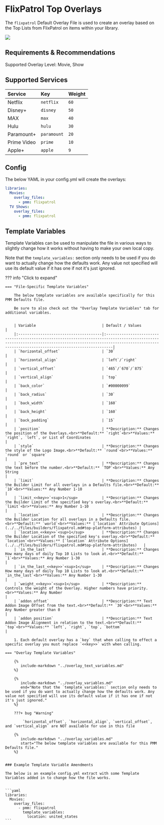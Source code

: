 # FlixPatrol Top Overlays

The `flixpatrol` Default Overlay File is used to create an overlay based on the Top Lists from FlixPatrol on items within your library.

![](images/flixpatrol.png)

## Requirements & Recommendations

Supported Overlay Level: Movie, Show

## Supported Services

| Service     | Key         | Weight |
|:------------|:------------|:-------|
| Netflix     | `netflix`   | `60`   |
| Disney+     | `disney`    | `50`   |
| MAX         | `max`       | `40`   |
| Hulu        | `hulu`      | `30`   |
| Paramount+  | `paramount` | `20`   |
| Prime Video | `prime`     | `10`   |
| Apple+      | `apple`     | `9`    |

## Config

The below YAML in your config.yml will create the overlays:

```yaml
libraries:
  Movies:
    overlay_files:
      - pmm: flixpatrol
  TV Shows:
    overlay_files:
      - pmm: flixpatrol
```

## Template Variables

Template Variables can be used to manipulate the file in various ways to slightly change how it works without having to make your own local copy.

Note that the `template_variables:` section only needs to be used if you do want to actually change how the defaults work. Any value not specified will use its default value if it has one if not it's just ignored.

??? info "Click to expand"

    === "File-Specific Template Variables"

        The below template variables are available specifically for this PMM Defaults file.

        Be sure to also check out the "Overlay Template Variables" tab for additional variables.

 
        | Variable                              | Default / Values                                                                                                                                                                                                     |
        |:--------------------------------------|:---------------------------------------------------------------------------------------------------------------------------------------------------------------------------------------------------------------------|
        | `horizontal_offset`                   | `30`                                                                                                                                                                                                                 |
        | `horizontal_align`                    | `left`/`right`                                                                                                                                                                                                       |
        | `vertical_offset`                     | `465`/`670`/`875`                                                                                                                                                                                                    |
        | `vertical_align`                      | `top`                                                                                                                                                                                                                |
        | `back_color`                          | `#00000099`                                                                                                                                                                                                          |
        | `back_radius`                         | `30`                                                                                                                                                                                                                 |
        | `back_width`                          | `160`                                                                                                                                                                                                                |
        | `back_height`                         | `160`                                                                                                                                                                                                                |
        | `back_padding`                        | `15`                                                                                                                                                                                                                 |
        | `position`                            | **Description:** Changes the position of the Overlays.<br>**Default:** `right`<br>**Values:** `right`, `left`, or List of Coordinates                                                                                |
        | `style`                               | **Description:** Changes the style of the Logo Image.<br>**Default:** `round`<br>**Values:** `round` or `square`                                                                                                     |
        | `pre_text`                            | **Description:** Changes the text before the number.<br>**Default:** `TOP`<br>**Values:** Any String                                                                                                                 |
        | `limit`                               | **Description:** Changes the Builder Limit for all overlays in a Defaults file.<br>**Default:** `10`<br>**Values:** Any Number 1-10                                                                                  |
        | `limit_<<key>>`<sup>1</sup>           | **Description:** Changes the Builder Limit of the specified key's overlay.<br>**Default:** `limit`<br>**Values:** Any Number 1-10                                                                                    |
        | `location`                            | **Description:** Changes the Builder Location for all overlays in a Defaults file.<br>**Default:** `world`<br>**Values:** [`location` Attribute Options](../../files/builders/flixpatrol.md#top-platform-attributes) |
        | `location_<<key>>`<sup>1</sup>        | **Description:** Changes the Builder Location of the specified key's overlay.<br>**Default:** `location`<br>**Values:** [`location` Attribute Options](../../files/builders/flixpatrol.md#top-platform-attributes)   |
        | `in_the_last`                         | **Description:** Changes How many days of daily Top 10 Lists to look at.<br>**Default:** `1`<br>**Values:** Any Number 1-30                                                                                          |
        | `in_the_last_<<key>>`<sup>1</sup>     | **Description:** Changes How many days of daily Top 10 Lists to look at.<br>**Default:** `in_the_last`<br>**Values:** Any Number 1-30                                                                                |
        | `weight_<<key>>`<sup>1</sup>          | **Description:** Controls the weight of the Overlay. Higher numbers have priority.<br>**Values:** Any Number                                                                                                         |
        | `addon_offset`                        | **Description:** Text Addon Image Offset from the text.<br>**Default:** `30`<br>**Values:** Any Number greater than 0                                                                                                |
        | `addon_position`                      | **Description:** Text Addon Image Alignment in relation to the text.<br>**Default:** `top`<br>**Values:** `left`, `right`, `top`, `bottom`                                                                           |

        1. Each default overlay has a `key` that when calling to effect a specific overlay you must replace `<<key>>` with when calling.

    === "Overlay Template Variables"

        {%
           include-markdown "../overlay_text_variables.md"
        %}

        {%
           include-markdown "../overlay_variables.md"
           end="Note that the `template_variables:` section only needs to be used if you do want to actually change how the defaults work. Any value not specified will use its default value if it has one if not it's just ignored."
        %}

        ???+ bug "Warning"

            `horizontal_offset`, `horizontal_align`, `vertical_offset`, and `vertical_align` are NOT available for use in this file

        {%
           include-markdown "../overlay_variables.md"
           start="The below template variables are available for this PMM Defaults file."
        %}


    ### Example Template Variable Amendments

    The below is an example config.yml extract with some Template Variables added in to change how the file works.


    ```yaml
    libraries:
      Movies:
        overlay_files:
          - pmm: flixpatrol
            template_variables:
              location: united_states
    ```
